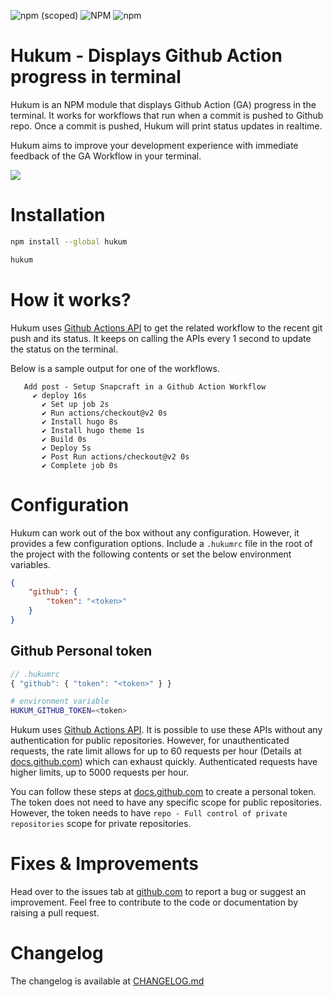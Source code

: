 ![npm (scoped)](https://img.shields.io/npm/v/hukum?label=NPM) ![NPM](https://img.shields.io/npm/l/hukum?label=License) ![npm](https://img.shields.io/npm/dt/hukum?label=Downloads)

# Hukum - Displays Github Action progress in terminal
Hukum is an NPM module that displays Github Action (GA) progress in the terminal. It works for workflows that run when a commit is pushed to Github repo. Once a commit is pushed, Hukum will print status updates in realtime.

Hukum aims to improve your development experience with immediate feedback of the GA Workflow in your terminal.

![](.images/terminal.gif)

# Installation
```bash
npm install --global hukum

hukum
```

# How it works?
Hukum uses [Github Actions API](https://docs.github.com/en/rest/reference/actions) to get the related workflow to the recent git push and its status. It keeps on calling the APIs every 1 second to update the status on the terminal.

Below is a sample output for one of the workflows.

```
   Add post - Setup Snapcraft in a Github Action Workflow
     ✔ deploy 16s
       ✔ Set up job 2s
       ✔ Run actions/checkout@v2 0s
       ✔ Install hugo 8s
       ✔ Install hugo theme 1s
       ✔ Build 0s
       ✔ Deploy 5s
       ✔ Post Run actions/checkout@v2 0s
       ✔ Complete job 0s
```

# Configuration
Hukum can work out of the box without any configuration. However, it provides a few configuration options. Include a `.hukumrc` file in the root of the project with the following contents or set the below environment variables.

```json
{
    "github": {
        "token": "<token>"
    }
}
```

## Github Personal token
```js
// .hukumrc
{ "github": { "token": "<token>" } }
```
```bash
# environment variable
HUKUM_GITHUB_TOKEN=<token>
```

Hukum uses [Github Actions API](https://docs.github.com/en/rest/reference/actions). It is possible to use these APIs without any authentication for public repositories. However, for unauthenticated requests, the rate limit allows for up to 60 requests per hour (Details at [docs.github.com](https://docs.github.com/en/rest/overview/resources-in-the-rest-api#rate-limiting)) which can exhaust quickly. Authenticated requests have higher limits, up to 5000 requests per hour.


You can follow these steps at [docs.github.com](https://docs.github.com/en/github/authenticating-to-github/creating-a-personal-access-token) to create a personal token. The token does not need to have any specific scope for public repositories. However, the token  needs to have `repo - Full control of private repositories` scope for private repositories.

# Fixes & Improvements
Head over to the issues tab at [github.com](https://github.com/abskmj/hukum/issues) to report a bug or suggest an improvement. Feel free to contribute to the code or documentation by raising a pull request.

# Changelog
The changelog is available at [CHANGELOG.md](CHANGELOG.md)